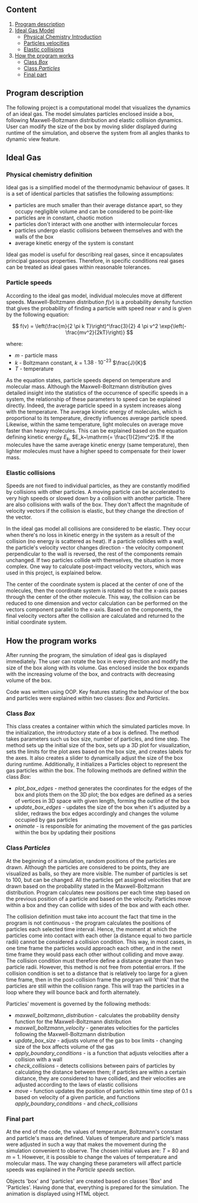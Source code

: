 ## **Content**
1. [Program description](#program-description)
2. [Ideal Gas Model](#ideal-gas-model)
    * [Physical Chemistry Introduction](#physical-chemistry-introduction)
    * [Particles velocities](#particles-velocities)
    * [Elastic collisions](#elastic-collisions)
3. [How the program works](#how-the-program-works)
    * [Class *Box*](#class-box)
    * [Class *Particles*](#class-particles)
    * [Final part](#final-part)


## **Program description**

The following project is a computational model that visualizes the dynamics of an ideal gas. The model simulates particles enclosed inside a box, following Maxwell-Boltzmann distribution and elastic collision dynamics. User can modify the size of the box by moving slider displayed during runtime of the simulation, and observe the system from all angles thanks to dynamic view feature.



## **Ideal Gas**

### **Physical chemistry definition**

Ideal gas is a simplified model of the thermodynamic behaviour of gases. It is a set of identical particles that satisfies the following assumptions:
* particles are much smaller than their average distance apart, so they occupy negligible volume and can be considered to be point-like
* particles are in constant, chaotic motion
* particles don't interact with one another with intermolecular forces
* particles undergo elastic collisions between themselves and with the walls of the box
* average kinetic energy of the system is constant

Ideal gas model is useful for describing real gases, since it encapsulates principal gaseous properties. Therefore, in specific conditions real gases can be treated as ideal gases within reasonable tolerances.




### **Particle speeds**

According to the ideal gas model, individual molecules move at different speeds. Maxwell-Boltzmann distribution $f(v)$ is a probability density function that gives the probability of finding a particle with speed near $v$ and is given by the following equation:

$$
f(v) = \left(\frac{m}{2 \pi k T}\right)^\frac{3}{2} 4 \pi v^2 \exp{\left(-\frac{mv^2}{2kT}\right)}
$$

where:
* $m$ - particle mass
* $k$ - Boltzmann constant, $k$ = $\mathrm{1.38 \cdot 10^{-23}}$ $\frac{J}{K}$
* $T$ - temperature

As the equation states, particle speeds depend on temperature and molecular mass. Although the Maxwell-Boltzmann distribution gives detailed insight into the statistics of the occurrence of specific speeds in a system, the relationship of these parameters to speed can be explained directly. Indeed, the average particle speed in a system increases along with the temperature. The average kinetic energy of molecules, which is proportional to its temperature, directly influences average particle speed. Likewise, within the same temperature, light molecules on average move faster than heavy molecules. This can be explained based on the equation defining kinetic energy $E_k$,  $E_k~\mathrm{= \frac{1}{2}mv^2}$. If the molecules have the same average kinetic energy (same temperature), then lighter molecules must have a higher speed to compensate for their lower mass.




### **Elastic collisions**

Speeds are not fixed to individual particles, as they are constantly modified by collisions with other particles. A moving particle can be accelerated to very high speeds or slowed down by a collision with another particle. There are also collisions with walls of the box. They don't affect the magnitude of velocity vectors if the collision is elastic, but they change the direction of the vector.

In the ideal gas model all collisions are considered to be elastic. They occur when there's no loss in kinetic energy in the system as a result of the collision (no energy is scattered as heat). If a particle collides with a wall, the particle's velocity vector changes direction - the velocity component perpendicular to the wall is reversed, the rest of the components remain unchanged. If two particles collide with themselves, the situation is more complex. One way to calculate post-impact velocity vectors, which was used in this project, is explained below.

The center of the coordinate system is placed at the center of one of the molecules, then the coordinate system is rotated so that the x-axis passes through the center of the other molecule. This way, the collision can be reduced to one dimension and vector calculation can be performed on the vectors component parallel to the x-axis. Based on the components, the final velocity vectors after the collision are calculated and returned to the initial coordinate system.




## **How the program works**

After running the program, the simulation of ideal gas is displayed immediately. The user can rotate the box in every direction and modify the size of the box along with its volume. Gas enclosed inside the box expands with the increasing volume of the box, and contracts with decreasing volume of the box.

Code was written using OOP. Key features stating the behaviour of the box and particles were explained within two classes: *Box* and *Particles*.


### **Class** ***Box***

This class creates a container within which the simulated particles move. In the initialization, the introductory state of a box is defined. The method takes parameters such us box size, number of particles, and time step. The method sets up the initial size of the box, sets up a 3D plot for visualization, sets the limits for the plot axes based on the box size, and creates labels for the axes. It also creates a slider to dynamically adjust the size of the box during runtime. Additionally, it initializes a Particles object to represent the gas particles within the box. The following methods are defined within the class *Box*:
* *plot_box_edges* - method generates the coordinates for the edges of the box and plots them on the 3D plot; the box edges are defined as a series of vertices in 3D space with given length, forming the outline of the box
* *update_box_edges* - updates the size of the box when it's adjusted by a slider, redraws the box edges accordingly and changes the volume occupied by gas particles
* *animate* - is responsible for animating the movement of the gas particles within the box by updating their positions




### **Class** ***Particles***

At the beginning of a simulation, random positions of the particles are drawn. Although the particles are considered to be points, they are visualized as balls, so they are more visible. The number of particles is set to 100, but can be changed. All the particles get assigned velocities that are drawn based on the probability stated in the Maxwell-Boltzmann distribution. Program calculates new positions per each time step based on the previous position of a particle and based on the velocity. Particles move within a box and they can collide with sides of the box and with each other.

The collision definition must take into account the fact that time in the program is not continuous - the program calculates the positions of particles each selected time interval. Hence, the moment at which the particles come into contact with each other (a distance equal to two particle radii) cannot be considered a collision condition. This way, in most cases, in one time frame the particles would approach each other, and in the next time frame they would pass each other without colliding and move away. The collision condition must therefore define a distance greater than two particle radii. However, this method is not free from potential errors. If the collision condition is set to a distance that is relatively too large for a given time frame, then in the post-collision frame the program will 'think' that the particles are still within the collision range. This will trap the particles in a loop where they will bounce back and forth alternately.

Particles' movement is governed by the following methods:
* *maxwell_boltzmann_distribution* - calculates the probability density function for the Maxwell-Boltzmann distribution
* *maxwell_boltzmann_velocity* - generates velocities for the particles following the Maxwell-Boltzmann distribution
* *update_box_size* - adjusts volume of the gas to box limits - changing size of the box affects volume of the gas
* *apply_boundary_conditions* - is a function that adjusts velocities after a collision with a wall
* *check_collisions* - detects collisions between pairs of particles by calculating the distance between them; if particles are within a certain distance, they are considered to have collided, and their velocities are adjusted according to the laws of elastic collisions
* *move* - function updates the position of particles within time step of 0.1 s based on velocity of a given particle, and functions *apply_boundary_conditions* - and *check_collisions*



### **Final part**

At the end of the code, the values of temperature, Boltzmann's constant and particle's mass are defined. Values of temperature and particle's mass were adjusted in such a way that makes the movement during the simulation convenient to observe. The chosen initial values are: $T$ = 80 and $m$ = 1. However, it is possible to change the values of temperature and molecular mass. The way changing these parameters will affect particle speeds was explained in the *Particle speeds* section.

Objects 'box' and 'particles' are created based on classes 'Box' and 'Particles'. Having done that, everything is prepared for the simulation. The animation is displayed using HTML object.


